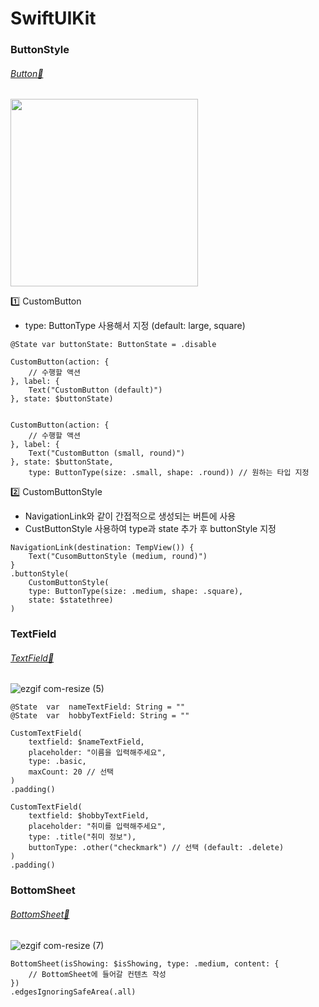 # SwiftUIKit


### ButtonStyle
###### [Button📂](https://github.com/yangsubinn/SwiftUIKit/tree/master/SwiftUIKit/SwiftUIKit/DesignSystem/View/Button)
<img src="https://github.com/yangsubinn/SwiftUIKit/assets/81167570/f473ba44-3edf-4324-9ac1-d283c21deaf9" width=300 />

1️⃣ CustomButton
- type: ButtonType 사용해서 지정 (default: large, square)

```
@State var buttonState: ButtonState = .disable

CustomButton(action: {
    // 수행할 액션
}, label: {
    Text("CustomButton (default)")
}, state: $buttonState)


CustomButton(action: {
    // 수행할 액션
}, label: {
    Text("CustomButton (small, round)")
}, state: $buttonState,
	type: ButtonType(size: .small, shape: .round)) // 원하는 타입 지정

```

2️⃣ CustomButtonStyle
- NavigationLink와 같이 간접적으로 생성되는 버튼에 사용
- CustButtonStyle 사용하여 type과 state 추가 후 buttonStyle 지정
```
NavigationLink(destination: TempView()) {
    Text("CusomButtonStyle (medium, round)")
}
.buttonStyle(
    CustomButtonStyle(
    type: ButtonType(size: .medium, shape: .square),
    state: $statethree)
)

```

### TextField
###### [TextField📂](https://github.com/yangsubinn/SwiftUIKit/tree/master/SwiftUIKit/SwiftUIKit/DesignSystem/View/TextField)

![ezgif com-resize (5)](https://github.com/yangsubinn/SwiftUIKit/assets/81167570/143fb923-8a41-4ab7-ae6f-004e50432f9f)


```
@State  var  nameTextField: String = ""
@State  var  hobbyTextField: String = ""

CustomTextField(
	textfield: $nameTextField, 
	placeholder: "이름을 입력해주세요", 
	type: .basic,
	maxCount: 20 // 선택
)
.padding()

CustomTextField(
	textfield: $hobbyTextField, 
	placeholder: "취미를 입력해주세요", 
	type: .title("취미 정보"),
	buttonType: .other("checkmark") // 선택 (default: .delete)
)
.padding()
```

### BottomSheet
###### [BottomSheet📂](https://github.com/yangsubinn/SwiftUIKit/tree/master/SwiftUIKit/SwiftUIKit/DesignSystem/View/BottomSheet)

![ezgif com-resize (7)](https://github.com/yangsubinn/SwiftUIKit/assets/81167570/b771647c-1911-4ffe-930f-d1e3a289a5b6)


```
BottomSheet(isShowing: $isShowing, type: .medium, content: {
	// BottomSheet에 들어갈 컨텐츠 작성
})
.edgesIgnoringSafeArea(.all)
```

